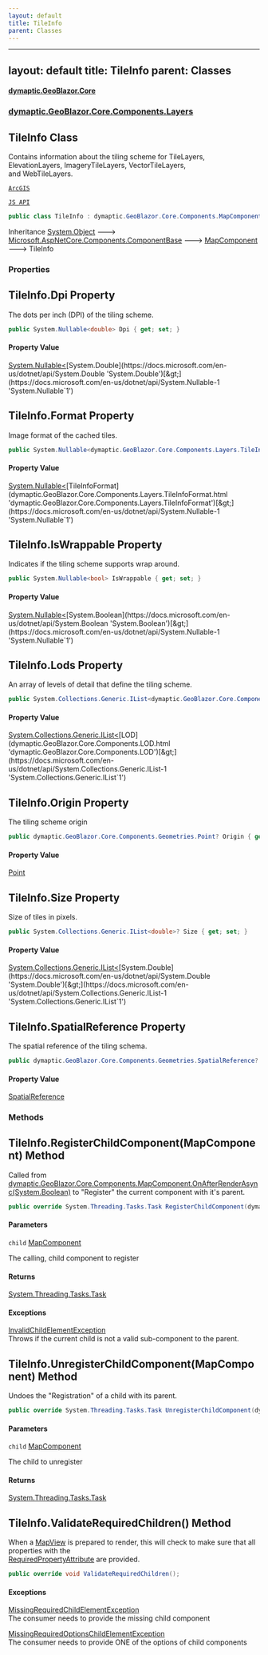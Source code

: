 ```yaml
---
layout: default
title: TileInfo
parent: Classes
---
```

---
layout: default
title: TileInfo
parent: Classes
---
#### [dymaptic.GeoBlazor.Core](index.html 'index')
### [dymaptic.GeoBlazor.Core.Components.Layers](index.html#dymaptic.GeoBlazor.Core.Components.Layers 'dymaptic.GeoBlazor.Core.Components.Layers')

## TileInfo Class

Contains information about the tiling scheme for TileLayers, ElevationLayers, ImageryTileLayers, VectorTileLayers,  
and WebTileLayers.  
<a target="_blank" href="https://developers.arcgis.com/javascript/latest/api-reference/esri-layers-support-TileInfo.html">  
    ArcGIS  
    JS API  
</a>

```csharp
public class TileInfo : dymaptic.GeoBlazor.Core.Components.MapComponent
```

Inheritance [System.Object](https://docs.microsoft.com/en-us/dotnet/api/System.Object 'System.Object') &#129106; [Microsoft.AspNetCore.Components.ComponentBase](https://docs.microsoft.com/en-us/dotnet/api/Microsoft.AspNetCore.Components.ComponentBase 'Microsoft.AspNetCore.Components.ComponentBase') &#129106; [MapComponent](dymaptic.GeoBlazor.Core.Components.MapComponent.html 'dymaptic.GeoBlazor.Core.Components.MapComponent') &#129106; TileInfo
### Properties

<a name='dymaptic.GeoBlazor.Core.Components.Layers.TileInfo.Dpi'></a>

## TileInfo.Dpi Property

The dots per inch (DPI) of the tiling scheme.

```csharp
public System.Nullable<double> Dpi { get; set; }
```

#### Property Value
[System.Nullable&lt;](https://docs.microsoft.com/en-us/dotnet/api/System.Nullable-1 'System.Nullable`1')[System.Double](https://docs.microsoft.com/en-us/dotnet/api/System.Double 'System.Double')[&gt;](https://docs.microsoft.com/en-us/dotnet/api/System.Nullable-1 'System.Nullable`1')

<a name='dymaptic.GeoBlazor.Core.Components.Layers.TileInfo.Format'></a>

## TileInfo.Format Property

Image format of the cached tiles.

```csharp
public System.Nullable<dymaptic.GeoBlazor.Core.Components.Layers.TileInfoFormat> Format { get; set; }
```

#### Property Value
[System.Nullable&lt;](https://docs.microsoft.com/en-us/dotnet/api/System.Nullable-1 'System.Nullable`1')[TileInfoFormat](dymaptic.GeoBlazor.Core.Components.Layers.TileInfoFormat.html 'dymaptic.GeoBlazor.Core.Components.Layers.TileInfoFormat')[&gt;](https://docs.microsoft.com/en-us/dotnet/api/System.Nullable-1 'System.Nullable`1')

<a name='dymaptic.GeoBlazor.Core.Components.Layers.TileInfo.IsWrappable'></a>

## TileInfo.IsWrappable Property

Indicates if the tiling scheme supports wrap around.

```csharp
public System.Nullable<bool> IsWrappable { get; set; }
```

#### Property Value
[System.Nullable&lt;](https://docs.microsoft.com/en-us/dotnet/api/System.Nullable-1 'System.Nullable`1')[System.Boolean](https://docs.microsoft.com/en-us/dotnet/api/System.Boolean 'System.Boolean')[&gt;](https://docs.microsoft.com/en-us/dotnet/api/System.Nullable-1 'System.Nullable`1')

<a name='dymaptic.GeoBlazor.Core.Components.Layers.TileInfo.Lods'></a>

## TileInfo.Lods Property

An array of levels of detail that define the tiling scheme.

```csharp
public System.Collections.Generic.IList<dymaptic.GeoBlazor.Core.Components.LOD>? Lods { get; set; }
```

#### Property Value
[System.Collections.Generic.IList&lt;](https://docs.microsoft.com/en-us/dotnet/api/System.Collections.Generic.IList-1 'System.Collections.Generic.IList`1')[LOD](dymaptic.GeoBlazor.Core.Components.LOD.html 'dymaptic.GeoBlazor.Core.Components.LOD')[&gt;](https://docs.microsoft.com/en-us/dotnet/api/System.Collections.Generic.IList-1 'System.Collections.Generic.IList`1')

<a name='dymaptic.GeoBlazor.Core.Components.Layers.TileInfo.Origin'></a>

## TileInfo.Origin Property

The tiling scheme origin

```csharp
public dymaptic.GeoBlazor.Core.Components.Geometries.Point? Origin { get; set; }
```

#### Property Value
[Point](dymaptic.GeoBlazor.Core.Components.Geometries.Point.html 'dymaptic.GeoBlazor.Core.Components.Geometries.Point')

<a name='dymaptic.GeoBlazor.Core.Components.Layers.TileInfo.Size'></a>

## TileInfo.Size Property

Size of tiles in pixels.

```csharp
public System.Collections.Generic.IList<double>? Size { get; set; }
```

#### Property Value
[System.Collections.Generic.IList&lt;](https://docs.microsoft.com/en-us/dotnet/api/System.Collections.Generic.IList-1 'System.Collections.Generic.IList`1')[System.Double](https://docs.microsoft.com/en-us/dotnet/api/System.Double 'System.Double')[&gt;](https://docs.microsoft.com/en-us/dotnet/api/System.Collections.Generic.IList-1 'System.Collections.Generic.IList`1')

<a name='dymaptic.GeoBlazor.Core.Components.Layers.TileInfo.SpatialReference'></a>

## TileInfo.SpatialReference Property

The spatial reference of the tiling schema.

```csharp
public dymaptic.GeoBlazor.Core.Components.Geometries.SpatialReference? SpatialReference { get; set; }
```

#### Property Value
[SpatialReference](dymaptic.GeoBlazor.Core.Components.Geometries.SpatialReference.html 'dymaptic.GeoBlazor.Core.Components.Geometries.SpatialReference')
### Methods

<a name='dymaptic.GeoBlazor.Core.Components.Layers.TileInfo.RegisterChildComponent(dymaptic.GeoBlazor.Core.Components.MapComponent)'></a>

## TileInfo.RegisterChildComponent(MapComponent) Method

Called from [dymaptic.GeoBlazor.Core.Components.MapComponent.OnAfterRenderAsync(System.Boolean)](https://docs.microsoft.com/en-us/dotnet/api/dymaptic.GeoBlazor.Core.Components.MapComponent.OnAfterRenderAsync#dymaptic_GeoBlazor_Core_Components_MapComponent_OnAfterRenderAsync_System_Boolean_ 'dymaptic.GeoBlazor.Core.Components.MapComponent.OnAfterRenderAsync(System.Boolean)') to "Register" the current component with it's parent.

```csharp
public override System.Threading.Tasks.Task RegisterChildComponent(dymaptic.GeoBlazor.Core.Components.MapComponent child);
```
#### Parameters

<a name='dymaptic.GeoBlazor.Core.Components.Layers.TileInfo.RegisterChildComponent(dymaptic.GeoBlazor.Core.Components.MapComponent).child'></a>

`child` [MapComponent](dymaptic.GeoBlazor.Core.Components.MapComponent.html 'dymaptic.GeoBlazor.Core.Components.MapComponent')

The calling, child component to register

#### Returns
[System.Threading.Tasks.Task](https://docs.microsoft.com/en-us/dotnet/api/System.Threading.Tasks.Task 'System.Threading.Tasks.Task')

#### Exceptions

[InvalidChildElementException](dymaptic.GeoBlazor.Core.Exceptions.InvalidChildElementException.html 'dymaptic.GeoBlazor.Core.Exceptions.InvalidChildElementException')  
Throws if the current child is not a valid sub-component to the parent.

<a name='dymaptic.GeoBlazor.Core.Components.Layers.TileInfo.UnregisterChildComponent(dymaptic.GeoBlazor.Core.Components.MapComponent)'></a>

## TileInfo.UnregisterChildComponent(MapComponent) Method

Undoes the "Registration" of a child with its parent.

```csharp
public override System.Threading.Tasks.Task UnregisterChildComponent(dymaptic.GeoBlazor.Core.Components.MapComponent child);
```
#### Parameters

<a name='dymaptic.GeoBlazor.Core.Components.Layers.TileInfo.UnregisterChildComponent(dymaptic.GeoBlazor.Core.Components.MapComponent).child'></a>

`child` [MapComponent](dymaptic.GeoBlazor.Core.Components.MapComponent.html 'dymaptic.GeoBlazor.Core.Components.MapComponent')

The child to unregister

#### Returns
[System.Threading.Tasks.Task](https://docs.microsoft.com/en-us/dotnet/api/System.Threading.Tasks.Task 'System.Threading.Tasks.Task')

<a name='dymaptic.GeoBlazor.Core.Components.Layers.TileInfo.ValidateRequiredChildren()'></a>

## TileInfo.ValidateRequiredChildren() Method

When a [MapView](dymaptic.GeoBlazor.Core.Components.Views.MapView.html 'dymaptic.GeoBlazor.Core.Components.Views.MapView') is prepared to render, this will check to make sure that all properties with the  
[RequiredPropertyAttribute](dymaptic.GeoBlazor.Core.RequiredPropertyAttribute.html 'dymaptic.GeoBlazor.Core.RequiredPropertyAttribute') are provided.

```csharp
public override void ValidateRequiredChildren();
```

#### Exceptions

[MissingRequiredChildElementException](dymaptic.GeoBlazor.Core.Exceptions.MissingRequiredChildElementException.html 'dymaptic.GeoBlazor.Core.Exceptions.MissingRequiredChildElementException')  
The consumer needs to provide the missing child component

[MissingRequiredOptionsChildElementException](dymaptic.GeoBlazor.Core.Exceptions.MissingRequiredOptionsChildElementException.html 'dymaptic.GeoBlazor.Core.Exceptions.MissingRequiredOptionsChildElementException')  
The consumer needs to provide ONE of the options of child components


